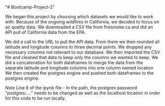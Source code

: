 "# Bootcamp-Project-2" 

We began this project by choosing which datasets we would like to work with. 
Because of the ongoing wildfires in California, we decided to focus on air quality data. 
We downloaded a CSV file from firesmoke.ca and did an API pull of California data from the EPA.

We did a call to the URL to pull the API data. 
From there we then rounded all latitude and longitude columns to three decimal points. 
We dropped any necessary columns not relevant to our database.
We then imported the CSV file and cleaned that data to keep only the columns we wanted to keep.
We did a concatenation for both dataframes to merge the data from the separate latitude and longitude columns into one column named location
We then created the postgres engine and pushed both dataframes to the postgres engine.


*Note* Line 8 of the ipynb file - In the path, the postgres password “postgres:....” needs to be changed as well as the localhost location in order for this code to be run locally.